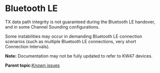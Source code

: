 # Bluetooth LE 

TX data path integrity is not guaranteed during the Bluetooth LE handover, and in some Channel Sounding configurations.

Some instabilities may occur in demanding Bluetooth LE connection scenarios \(such as multiple Bluetooth LE connections, very short Connection Intervals\).

**Note:** Documentation may not be fully updated to refer to KW47 devices.

**Parent topic:**[Known issues](../topics/known_issues.md)

